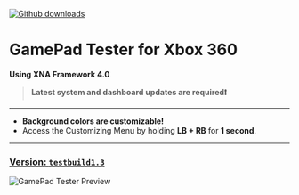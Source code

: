 [![Github downloads](https://img.shields.io/github/downloads/Mrsuss60/GamePad-360-Tester/total.svg?style=flat-square)](https://github.com/Mrsuss60/GamePad-360-Tester/releases)

# GamePad Tester for Xbox 360

**Using XNA Framework 4.0**

> **Latest system and dashboard updates are required❗**
---
- **Background colors are customizable!**  
- Access the Customizing Menu by holding **LB + RB** for **1 second**.
---
### [Version: `testbuild1.3`](https://github.com/Mrsuss60/GamePad-360-Tester/releases/tag/v1.3)

![GamePad Tester Preview](https://github.com/user-attachments/assets/468d9796-9258-4df4-b363-02f5324120f9)
